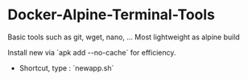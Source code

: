 # Docker-Alpine-Terminal-Tools
Basic tools such as git, wget, nano, ...
Most lightweight as alpine build

Install new via ´apk add --no-cache´ for efficiency.
 - Shortcut, type : ´newapp.sh´
